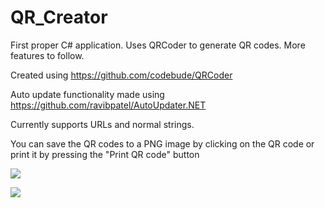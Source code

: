 # QR_Creator
First proper C# application. Uses QRCoder to generate QR codes. More features to follow.

Created using https://github.com/codebude/QRCoder

Auto update functionality made using https://github.com/ravibpatel/AutoUpdater.NET

Currently supports URLs and normal strings. 

You can save the QR codes to a PNG image by clicking on the QR code or print it by pressing the "Print QR code" button

![](https://erratic.get-some.help/4gKGXgR.png)

![](https://erratic.get-some.help/7Sfwd2U.png)

